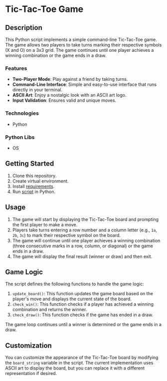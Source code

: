 # Tic-Tac-Toe Game

## Description
This Python script implements a simple command-line Tic-Tac-Toe game. The game allows two players to take turns marking their respective symbols (X and O) on a 3x3 grid. The game continues until one player achieves a winning combination or the game ends in a draw.

### Features

- **Two-Player Mode**: Play against a friend by taking turns.
- **Command-Line Interface**: Simple and easy-to-use interface that runs directly in your terminal.
- **ASCII Art**: Enjoy a nostalgic look with an ASCII art logo.
- **Input Validation**: Ensures valid and unique moves.

### Technologies
* Python

### Python Libs
* OS

## Getting Started
1. Clone this repository.
2. Create virtual environment.
3. Install [requirements](requirements.txt).
4. Run [script](main.py) in Python. 

## Usage
1. The game will start by displaying the Tic-Tac-Toe board and prompting the first player to make a move.
2. Players take turns entering a row number and a column letter (e.g., `1a`, `2b`, `3c`) to mark their respective symbol on the board.
3. The game will continue until one player achieves a winning combination (three consecutive marks in a row, column, or diagonal) or the game ends in a draw.
4. The game will display the final result (winner or draw) and then exit.

## Game Logic
The script defines the following functions to handle the game logic:

1. `update_board()`: This function updates the game board based on the player's move and displays the current state of the board.
2. `check_win()`: This function checks if a player has achieved a winning combination and returns the winner.
3. `check_draw()`: This function checks if the game has ended in a draw.

The game loop continues until a winner is determined or the game ends in a draw.

## Customization
You can customize the appearance of the Tic-Tac-Toe board by modifying the `board_string` variable in the script. The current implementation uses ASCII art to display the board, but you can replace it with a different representation if desired.
